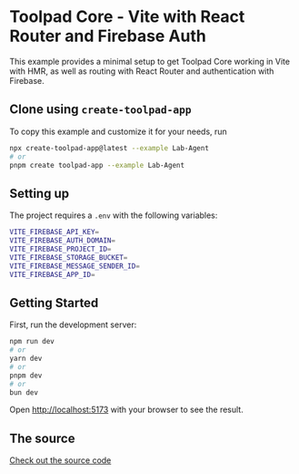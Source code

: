 # Toolpad Core - Vite with React Router and Firebase Auth

This example provides a minimal setup to get Toolpad Core working in Vite with HMR, as well as routing with React Router and authentication with Firebase.

## Clone using `create-toolpad-app`

To copy this example and customize it for your needs, run

```bash
npx create-toolpad-app@latest --example Lab-Agent
# or
pnpm create toolpad-app --example Lab-Agent
```

## Setting up

The project requires a `.env` with the following variables:

```bash
VITE_FIREBASE_API_KEY=
VITE_FIREBASE_AUTH_DOMAIN=
VITE_FIREBASE_PROJECT_ID=
VITE_FIREBASE_STORAGE_BUCKET=
VITE_FIREBASE_MESSAGE_SENDER_ID=
VITE_FIREBASE_APP_ID=
```

## Getting Started

First, run the development server:

```bash
npm run dev
# or
yarn dev
# or
pnpm dev
# or
bun dev
```

Open [http://localhost:5173](http://localhost:5173) with your browser to see the result.

## The source

[Check out the source code](https://github.com/mui/toolpad/tree/master/examples/core/vite/)

